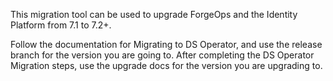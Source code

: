 This migration tool can be used to upgrade ForgeOps and the Identity Platform
from 7.1 to 7.2+.

Follow the documentation for Migrating to DS Operator, and use the release
branch for the version you are going to. After completing the DS Operator
Migration steps, use the upgrade docs for the version you are upgrading to.
